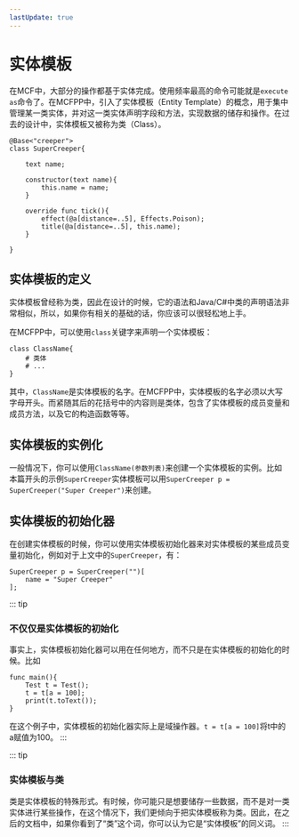 ```yaml
---
lastUpdate: true
---
```


# 实体模板

在MCF中，大部分的操作都基于实体完成。使用频率最高的命令可能就是`execute as`命令了。在MCFPP中，引入了实体模板（Entity Template）的概念，用于集中管理某一类实体，并对这一类实体声明字段和方法，实现数据的储存和操作。在过去的设计中，实体模板又被称为类（Class）。

```mcfpp
@Base<"creeper">
class SuperCreeper{

    text name;

    constructor(text name){
        this.name = name;
    }

    override func tick(){
        effect(@a[distance=..5], Effects.Poison);
        title(@a[distance=..5], this.name);
    }

}
```

## 实体模板的定义

实体模板曾经称为类，因此在设计的时候，它的语法和Java/C#中类的声明语法非常相似，所以，如果你有相关的基础的话，你应该可以很轻松地上手。

在MCFPP中，可以使用`class`关键字来声明一个实体模板：

```mcfpp
class ClassName{
    # 类体
    # ...
}
```

其中，`ClassName`是实体模板的名字。在MCFPP中，实体模板的名字必须以大写字母开头。而紧随其后的花括号中的内容则是类体，包含了实体模板的成员变量和成员方法，以及它的构造函数等等。

## 实体模板的实例化

一般情况下，你可以使用`ClassName(参数列表)`来创建一个实体模板的实例。比如本篇开头的示例`SuperCreeper`实体模板可以用`SuperCreeper p = SuperCreeper("Super Creeper")`来创建。

## 实体模板的初始化器

在创建实体模板的时候，你可以使用实体模板初始化器来对实体模板的某些成员变量初始化，例如对于上文中的`SuperCreeper`，有：

```mcfpp
SuperCreeper p = SuperCreeper("")[
    name = "Super Creeper"
];
```

::: tip

### 不仅仅是实体模板的初始化

事实上，实体模板初始化器可以用在任何地方，而不只是在实体模板的初始化的时候。比如

```mcfpp
func main(){
    Test t = Test();
    t = t[a = 100];
    print(t.toText());
}
```

在这个例子中，实体模板的初始化器实际上是域操作器。`t = t[a = 100]`将t中的a赋值为100。
:::

::: tip

### 实体模板与类

类是实体模板的特殊形式。有时候，你可能只是想要储存一些数据，而不是对一类实体进行某些操作，在这个情况下，我们更倾向于把实体模板称为类。因此，在之后的文档中，如果你看到了“类”这个词，你可以认为它是“实体模板”的同义词。
:::
